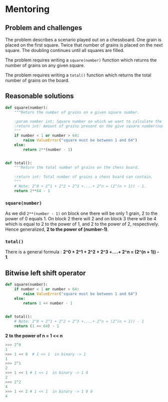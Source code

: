 # Mentoring

## Problem and challenges

The problem describes a scenario played out on a chessboard.
One grain is placed on the first square.
Twice that number of grains is placed on the next square.
The doubling continues until all squares are filled.

The problem requires writing a `square(number)` function which returns the number of grains on any given square.

The problem requires writing a `total()` function which returns the total number of grains on the board.

## Reasonable solutions

```python
def square(number):
    """Return the number of grains on a given square number.
    
    :param number int: Square number on which we want to calculate the amount of grains.
    :return int: Amount of grains present on the give square number(number).
    """
    if number < 1 or number > 64:
        raise ValueError("square must be between 1 and 64")
    else:
        return 2**(number - 1)


def total():
    """Return the total number of grains on the chess board.
    
    :return int: Total number of grains a chess board can contain.
    """
    # Note: 2^0 + 2^1 + 2^2 + 2^3 +....+ 2^n = (2^(n + 1)) - 1.
    return 2**64 - 1
```

### `square(number)`

As we did `2**(number - 1)` on block one there will be only 1 grain, 2 to the power of 0 equals 1.
On block 2 there will 2 and on block 3 there will be 4 which is equal to 2 to the power of 1, and 2 to the power of 2, respectively.
Hence generalized, **2 to the power of (number-1)**.

### `total()`

There is a general formula : **2^0 + 2^1 + 2^2 + 2^3 +....+ 2^n = (2^(n + 1)) - 1**.

## Bitwise left shift operator

```python
def square(number):
    if number < 1 or number > 64:
        raise ValueError("square must be between 1 and 64")
    else:
        return 1 << number - 1 
        

def total():
    # Note: 2^0 + 2^1 + 2^2 + 2^3 +....+ 2^n = (2^(n + 1)) - 1
    return (1 << 64) - 1
```

**2 to the power of n = 1 << n** 

```python
>>> 2^0
1
>>> 1 << 0  # 1 << 1  in binary -> 1
1
>>> 2^1
2
>>> 1 << 1 # 1 << 1  in binary -> 1 0
2
>>> 2^2
4
>>> 1 << 2 # 1 << 1  in binary -> 1 0 0
4
```
